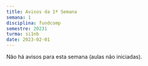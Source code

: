 ```yaml
---
title: Avisos da 1ª Semana
semana: 1
disciplina: fundcomp
semestre: 20231
turma: si1nb
date: 2023-02-01
---
```


Não há avisos para esta semana (aulas não iniciadas).
